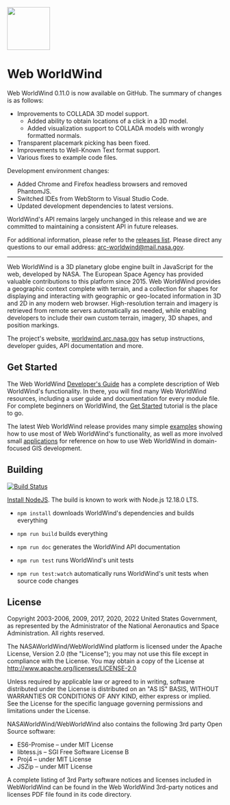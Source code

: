 <img src="https://worldwind.arc.nasa.gov/img/nasa-logo.svg" height="100"/>

# Web WorldWind
 
Web WorldWind 0.11.0 is now available on GitHub. The summary of changes is as follows:

- Improvements to COLLADA 3D model support.
  - Added ability to obtain locations of a click in a 3D model.
  - Added visualization support to COLLADA models with wrongly formatted normals.
- Transparent placemark picking has been fixed.
- Improvements to Well-Known Text format support.
- Various fixes to example code files.
 
Development environment changes:
- Added Chrome and Firefox headless browsers and removed PhantomJS.
- Switched IDEs from WebStorm to Visual Studio Code.
- Updated development dependencies to latest versions.

WorldWind's API remains largely unchanged in this release and we are committed to maintaining a consistent API in future releases.

For additional information, please refer to the [releases list](https://github.com/NASAWorldWind/WebWorldWind/releases). Please direct any questions to our email address: [arc-worldwind@mail.nasa.gov](mailto:arc-worldwind@mail.nasa.gov).

***

Web WorldWind is a 3D planetary globe engine built in JavaScript for the web, developed by NASA. The European Space Agency has provided valuable
contributions to this platform since 2015. Web WorldWind provides a geographic context complete with terrain, and a
collection for shapes for displaying and interacting with geographic or geo-located information in 3D and 2D in any
modern web browser. High-resolution terrain and imagery is retrieved from remote servers automatically as needed, while
enabling developers to include their own custom terrain, imagery, 3D shapes, and position markings.

The project's website, [worldwind.arc.nasa.gov](https://worldwind.arc.nasa.gov) has setup instructions, developer guides, API documentation and more.

## Get Started

The Web WorldWind [Developer's Guide](https://worldwind.arc.nasa.gov/web) has a complete description of Web WorldWind's
functionality. In there, you will find many Web WorldWind resources, including a user guide and documentation for every module file. 
For complete beginners on WorldWind, the [Get Started](https://worldwind.arc.nasa.gov/web/get-started/) tutorial is the place to go.

The latest Web WorldWind release provides many simple [examples](https://github.com/NASAWorldWind/WebWorldWind/tree/develop/examples) showing
how to use most of Web WorldWind's functionality, as well as more involved small [applications](https://github.com/NASAWorldWind/WebWorldWind/tree/develop/apps)
for reference on how to use Web WorldWind in domain-focused GIS development. 

## Building

[![Build Status](https://travis-ci.com/NASAWorldWind/WebWorldWind.svg?branch=develop)](https://travis-ci.com/NASAWorldWind/WebWorldWind)

[Install NodeJS](https://nodejs.org). The build is known to work with Node.js 12.18.0 LTS.

- `npm install` downloads WorldWind's dependencies and builds everything

- `npm run build` builds everything

- `npm run doc` generates the WorldWind API documentation

- `npm run test` runs WorldWind's unit tests

- `npm run test:watch` automatically runs WorldWind's unit tests when source code changes

## License

Copyright 2003-2006, 2009, 2017, 2020, 2022 United States Government, as represented
by the Administrator of the National Aeronautics and Space Administration.
All rights reserved.

The NASAWorldWind/WebWorldWind platform is licensed under the Apache License,
Version 2.0 (the "License"); you may not use this file except in compliance
with the License. You may obtain a copy of the License
at http://www.apache.org/licenses/LICENSE-2.0

Unless required by applicable law or agreed to in writing, software distributed
under the License is distributed on an "AS IS" BASIS, WITHOUT WARRANTIES OR
CONDITIONS OF ANY KIND, either express or implied. See the License for the
specific language governing permissions and limitations under the License.

NASAWorldWind/WebWorldWind also contains the following 3rd party Open Source
software:

- ES6-Promise – under MIT License
- libtess.js – SGI Free Software License B
- Proj4 – under MIT License
- JSZip – under MIT License

A complete listing of 3rd Party software notices and licenses included in
WebWorldWind can be found in the Web WorldWind 3rd-party notices and licenses PDF file found in its code directory.

